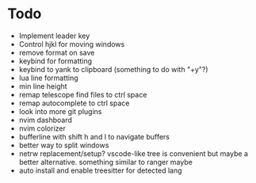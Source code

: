 # Todo
- Implement leader key
- Control hjkl for moving windows
- remove format on save
- keybind for formatting
- keybind to yank to clipboard (something to do with "+y"?)
- lua line formatting
- min line height
- remap telescope find files to ctrl space
- remap autocomplete to ctrl space
- look into more git plugins
- nvim dashboard
- nvim colorizer
- bufferline with shift h and l to navigate buffers
- better way to split windows
- netrw replacement/setup? vscode-like tree is convenient but maybe a better alternative. something similar to ranger maybe
- auto install and enable treesitter for detected lang
